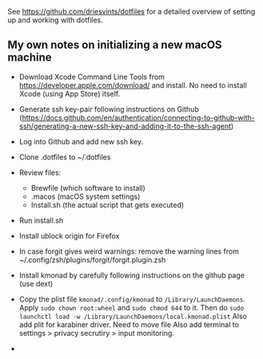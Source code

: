 See https://github.com/driesvints/dotfiles for a detailed overview of setting up and working with dotfiles.


## My own notes on initializing a new macOS machine

- Download Xcode Command Line Tools from https://developer.apple.com/download/ and install. No need to install Xcode (using App Store) itself.
- Generate ssh key-pair following instructions on Github (https://docs.github.com/en/authentication/connecting-to-github-with-ssh/generating-a-new-ssh-key-and-adding-it-to-the-ssh-agent)
- Log into Github and add new ssh key.
- Clone .dotfiles to ~/.dotfiles
- Review files:
	- Brewfile (which software to install)
	- .macos (macOS system settings)
	- Install.sh (the actual script that gets executed)
- Run install.sh

- Install ublock origin for Firefox
- In case forgit gives weird warnings: remove the warning lines from ~/.config/zsh/plugins/forgit/forgit.plugin.zsh
	
- Install kmonad by carefully following instructions on the github page (use dext)
- Copy the plist file `kmonad/.config/kmonad` to `/Library/LaunchDaemons`. Apply `sudo chown root:wheel` and `sudo chmod 644` to it. 
Then do `sudo launchctl load -w /Library/LaunchDaemons/local.kmonad.plist`
Also add plit for karabiner driver. Need to move file
Also add terminal to settings > privacy secrutiry > input monitoring.
- 

